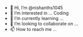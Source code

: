 - 👋 Hi, I’m @nishanths1045
- 👀 I’m interested in ... Coding
- 🌱 I’m currently learning ...
- 💞️ I’m looking to collaborate on ...
- 📫 How to reach me ...

<!---
nishanths1045/nishanths1045 is a ✨ special ✨ repository because its `README.md` (this file) appears on your GitHub profile.
You can click the Preview link to take a look at your changes.
--->
